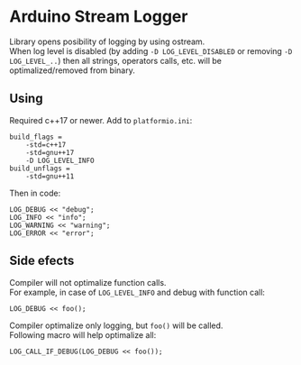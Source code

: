 # Arduino Stream Logger
Library opens posibility of logging by using ostream.\
When log level is disabled (by adding `-D LOG_LEVEL_DISABLED` or removing `-D LOG_LEVEL_..`) then all strings, operators calls, etc. will be optimalized/removed from binary.

## Using
Required c++17 or newer. Add to `platformio.ini`:
```
build_flags =
	-std=c++17
	-std=gnu++17
	-D LOG_LEVEL_INFO
build_unflags =
	-std=gnu++11
```
Then in code:
```
LOG_DEBUG << "debug";
LOG_INFO << "info";
LOG_WARNING << "warning";
LOG_ERROR << "error";
```

## Side efects
Compiler will not optimalize function calls.\
For example, in case of `LOG_LEVEL_INFO` and debug with function call:
```
LOG_DEBUG << foo();
```
Compiler optimalize only logging, but `foo()` will be called.\
Following macro will help optimalize all:
```
LOG_CALL_IF_DEBUG(LOG_DEBUG << foo());
```
